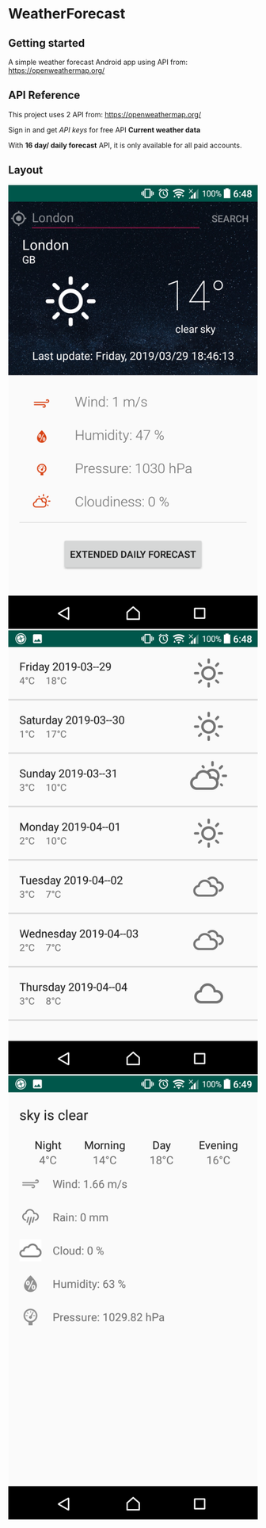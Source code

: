 # WeatherForecast
## Getting started
A simple weather forecast Android app using API from: https://openweathermap.org/
## API Reference
This project uses 2 API from: https://openweathermap.org/

Sign in and get *API keys* for free API **Current weather data**

With **16 day/ daily forecast** API, it is only available for all paid accounts.
## Layout
![<img src="activity_main.png" alt="activity_main_layout" width="200">](activity_main.png)
![<img src="activity_weather_forecast.png" alt="activity_weather_forecast_layout" width="200">](activity_weather_forecast.png)
![<img src="activity_extended_info.png" alt="activity_extended_info_layout" width="200">](activity_extended_info.png)
